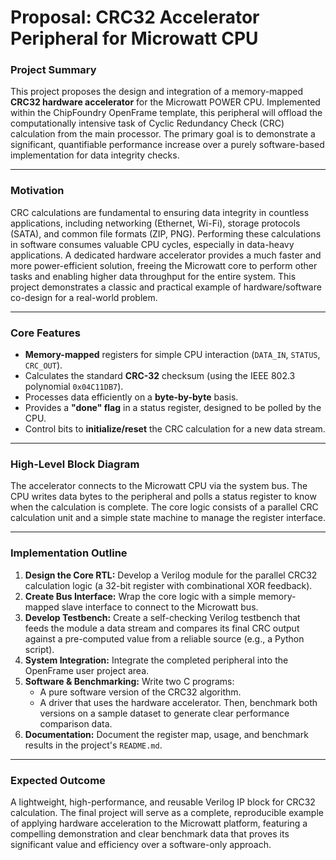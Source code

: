 # Proposal: CRC32 Accelerator Peripheral for Microwatt CPU

### Project Summary

This project proposes the design and integration of a memory-mapped **CRC32 hardware accelerator** for the Microwatt POWER CPU. Implemented within the ChipFoundry OpenFrame template, this peripheral will offload the computationally intensive task of Cyclic Redundancy Check (CRC) calculation from the main processor. The primary goal is to demonstrate a significant, quantifiable performance increase over a purely software-based implementation for data integrity checks.

---

### Motivation

CRC calculations are fundamental to ensuring data integrity in countless applications, including networking (Ethernet, Wi-Fi), storage protocols (SATA), and common file formats (ZIP, PNG). Performing these calculations in software consumes valuable CPU cycles, especially in data-heavy applications. A dedicated hardware accelerator provides a much faster and more power-efficient solution, freeing the Microwatt core to perform other tasks and enabling higher data throughput for the entire system. This project demonstrates a classic and practical example of hardware/software co-design for a real-world problem.

---

### Core Features

* **Memory-mapped** registers for simple CPU interaction (`DATA_IN`, `STATUS`, `CRC_OUT`).
* Calculates the standard **CRC-32** checksum (using the IEEE 802.3 polynomial `0x04C11DB7`).
* Processes data efficiently on a **byte-by-byte** basis.
* Provides a **"done" flag** in a status register, designed to be polled by the CPU.
* Control bits to **initialize/reset** the CRC calculation for a new data stream.

---

### High-Level Block Diagram



The accelerator connects to the Microwatt CPU via the system bus. The CPU writes data bytes to the peripheral and polls a status register to know when the calculation is complete. The core logic consists of a parallel CRC calculation unit and a simple state machine to manage the register interface.

---

### Implementation Outline

1.  **Design the Core RTL:** Develop a Verilog module for the parallel CRC32 calculation logic (a 32-bit register with combinational XOR feedback).
2.  **Create Bus Interface:** Wrap the core logic with a simple memory-mapped slave interface to connect to the Microwatt bus.
3.  **Develop Testbench:** Create a self-checking Verilog testbench that feeds the module a data stream and compares its final CRC output against a pre-computed value from a reliable source (e.g., a Python script).
4.  **System Integration:** Integrate the completed peripheral into the OpenFrame user project area.
5.  **Software & Benchmarking:** Write two C programs:
    * A pure software version of the CRC32 algorithm.
    * A driver that uses the hardware accelerator.
    Then, benchmark both versions on a sample dataset to generate clear performance comparison data.
6.  **Documentation:** Document the register map, usage, and benchmark results in the project's `README.md`.

---

### Expected Outcome

A lightweight, high-performance, and reusable Verilog IP block for CRC32 calculation. The final project will serve as a complete, reproducible example of applying hardware acceleration to the Microwatt platform, featuring a compelling demonstration and clear benchmark data that proves its significant value and efficiency over a software-only approach.
